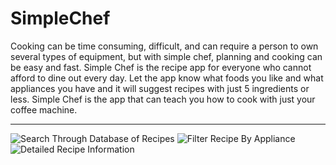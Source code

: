 # SimpleChef

Cooking can be time consuming, difficult, and can require a person to own several types of equipment, but with simple chef, planning and cooking can be easy and fast. Simple Chef is the recipe app for everyone who cannot afford to dine out every day. Let the app know what foods you like and what appliances you have and it will suggest recipes with just 5 ingredients or less.  Simple Chef is the app that can teach you how to cook with just your coffee machine. 

-----------

![Search Through Database of Recipes](http://i.imgur.com/92fGe6b.png "Search Through Database of Recipes")
![Filter Recipe By Appliance](http://i.imgur.com/TYINMzr.png "Filter Recipe By Appliance")
![Detailed Recipe Information](http://imgur.com/JA5DCXa.png "Detailed Recipe Information")

